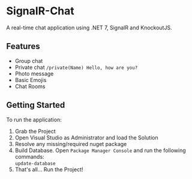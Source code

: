# SignalR-Chat
A real-time chat application using .NET 7, SignalR and KnockoutJS.

## Features
* Group chat
* Private chat `/private(Name) Hello, how are you?`
* Photo message
* Basic Emojis
* Chat Rooms

## Getting Started

To run the application:

1. Grab the Project
2. Open Visual Studio as Administrator and load the Solution
3. Resolve any missing/required nuget package
4. Build Database. Open `Package Manager Console` and run the following commands: <br />
`update-database` <br />
5. That's all... Run the Project!
